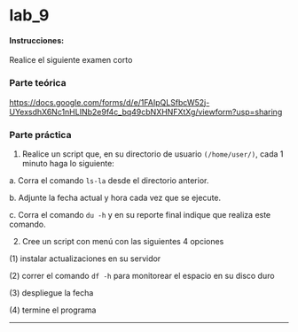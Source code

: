 # lab_9

#### Instrucciones:
Realice el siguiente examen corto

### Parte teórica

https://docs.google.com/forms/d/e/1FAIpQLSfbcW52j-UYexsdhX6Nc1nHLINb2e9f4c_bq49cbNXHNFXtXg/viewform?usp=sharing


### Parte práctica

1. Realice un script que, en su directorio de usuario ```(/home/user/)```,  cada 1 minuto haga lo siguiente:

a. Corra el comando ```ls-la``` desde el directorio anterior.

b. Adjunte la fecha actual y hora cada vez que se ejecute.

c. Corra el comando ```du -h``` y en su reporte final indique que realiza este comando.




2. Cree un script con menú con las siguientes 4 opciones

(1) instalar actualizaciones en su servidor

(2) correr el comando ```df -h``` para monitorear el espacio en su disco duro

(3) despliegue la fecha 

(4) termine el programa
****
